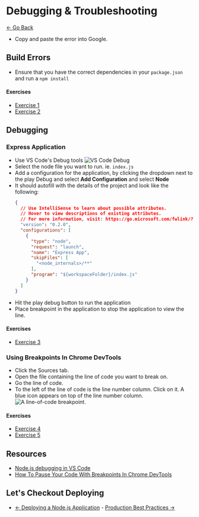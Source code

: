 # Debugging & Troubleshooting

[<- Go Back](deploy.md)

* Copy and paste the error into Google.

## Build Errors

* Ensure that you have the correct dependencies in your `package.json` and run a `npm install`

#### Exercises

* [Exercise 1](debug/ex_1.md)
* [Exercise 2](debug/ex_2.md)

## Debugging

### Express Application

* Use VS Code's Debug tools
  ![VS Code Debug](https://code.visualstudio.com/assets/docs/nodejs/nodejs-debugging/loaded-scripts-explorer.gif)
* Select the node file you want to run. ie. `index.js`
* Add a configuration for the application, by clicking the dropdown next to the play Debug and select **Add Configuration** and select **Node**
* It should autofill with the details of the project and look like the following:
  ```json
  {
    // Use IntelliSense to learn about possible attributes.
    // Hover to view descriptions of existing attributes.
    // For more information, visit: https://go.microsoft.com/fwlink/?linkid=830387
    "version": "0.2.0",
    "configurations": [
      {
        "type": "node",
        "request": "launch",
        "name": "Express App",
        "skipFiles": [
          "<node_internals>/**"
        ],
        "program": "${workspaceFolder}/index.js"
      }
    ]
  }
  ```
* Hit the play debug button to run the application
* Place breakpoint in the application to stop the application to view the line.

#### Exercises

* [Exercise 3](debug/ex_3.md)

### Using Breakpoints In Chrome DevTools

* Click the Sources tab.
* Open the file containing the line of code you want to break on.
* Go the line of code.
* To the left of the line of code is the line number column. Click on it. A blue icon appears on top of the line number column.
  ![A line-of-code breakpoint.](https://developers.google.com/web/tools/chrome-devtools/javascript/imgs/loc-breakpoint.png)


#### Exercises

* [Exercise 4](debug/ex_4.md)
* [Exercise 5](debug/ex_5.md)

## Resources
* [Node.js debugging in VS Code](https://code.visualstudio.com/docs/nodejs/nodejs-debugging)
* [How To Pause Your Code With Breakpoints In Chrome DevTools](https://developers.google.com/web/tools/chrome-devtools/javascript/breakpoints)

## Let's Checkout Deploying
* [<- Deploying a Node.js Application](deploy.md) - [Production Best Practices ->](practices.md)